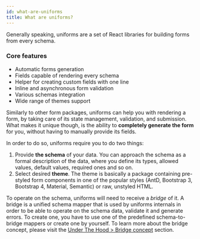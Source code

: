 ```yaml
---
id: what-are-uniforms
title: What are uniforms?
---
```


Generally speaking, uniforms are a set of React libraries for building forms from every schema.

### Core features

- Automatic forms generation
- Fields capable of rendering every schema
- Helper for creating custom fields with one line
- Inline and asynchronous form validation
- Various schemas integration
- Wide range of themes support

Similarly to other form packages, uniforms can help you with rendering a form, by taking care of its state management, validation, and submission.
What makes it unique though, is the ability to **completely generate the form** for you, without having to manually provide its fields.

In order to do so, uniforms require you to do two things:

1. Provide **the schema** of your data. You can approach the schema as a formal description of the data, where you define its types, allowed values, default values, required ones and so on.
2. Select desired **theme**. The theme is basically a package containing pre-styled form components in one of the popular styles (AntD, Bootstrap 3, Bootstrap 4, Material, Semantic) or raw, unstyled HTML.

To operate on the schema, uniforms will need to receive a _bridge_ of it.
A bridge is a unified schema mapper that is used by uniforms internals in order to be able to operate on the schema data, validate it and generate errors.
To create one, you have to use one of the predefined schema-to-bridge mappers or create one by yourself.
To learn more about the bridge concept, please visit the [Under The Hood > Bridge concept](/docs/uth-bridge-concept) section.
